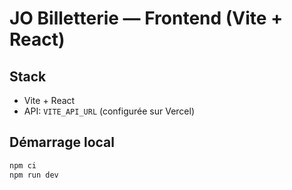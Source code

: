 # JO Billetterie — Frontend (Vite + React)

## Stack
- Vite + React
- API: `VITE_API_URL` (configurée sur Vercel)

## Démarrage local
```bash
npm ci
npm run dev
